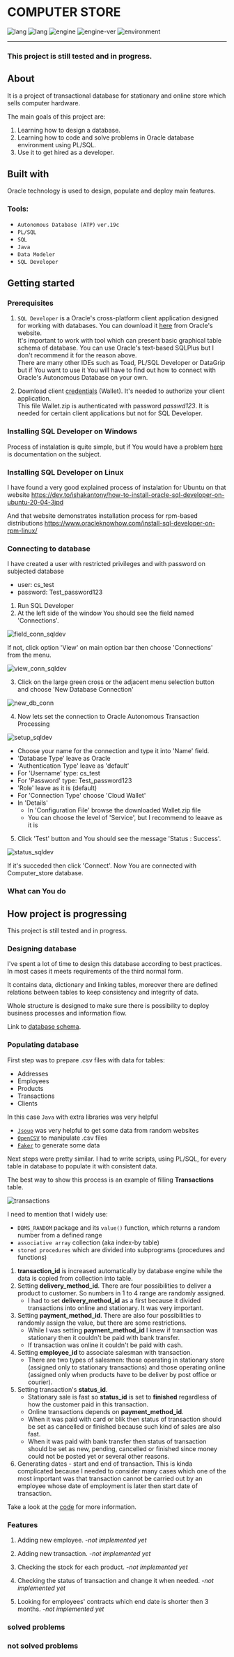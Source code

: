 # COMPUTER STORE

![lang](https://img.shields.io/static/v1?label=lang&message=PL/SQL&color=blue)
![lang](https://img.shields.io/static/v1?label=lang&message=SQL&color=blue)
![engine](https://img.shields.io/static/v1?label=engine&message=Oracle&color=green)
![engine-ver](https://img.shields.io/static/v1?label=version&message=19c&color=green)
![environment](https://img.shields.io/static/v1?label=env&message=cloud&color=red)

---

### This project is still tested and in progress.

## About
    
It is a project of transactional database for stationary and online store which sells computer hardware. 

The main goals of this project are:

1. Learning how to design a database.
2. Learning how to code and solve problems in Oracle database environment using PL/SQL.
3. Use it to get hired as a developer.

## Built with
    
Oracle technology is used to design, populate and deploy main features.
    
### Tools:

* `Autonomous Database (ATP)` `ver.19c` 
* `PL/SQL`
* `SQL`
* `Java`
* `Data Modeler`
* `SQL Developer`

## Getting started

### Prerequisites

1. `SQL Developer` is a Oracle's cross-platform client application designed for working with databases. You can download it [here](https://www.oracle.com/database/sqldeveloper/technologies/download/) from Oracle's website.  
It's important to work with tool which can present basic graphical table schema of database. You can use Oracle's text-based SQLPlus but I don't recommend it for the reason above.  
There are many other IDEs such as Toad, PL/SQL Developer or DataGrip but if You want to use it You will have to find out how to connect with Oracle's Autonomous Database on your own.

2. Download client [credentials]() (Wallet). It's needed to authorize your client application.  
This file Wallet.zip is authenticated with password *passwd123*. It is needed for certain client applications but not for SQL Developer.

### Installing SQL Developer on Windows

Process of instalation is quite simple, but if You would have a problem [here](https://docs.oracle.com/en/database/oracle/sql-developer/22.2/rptug/sql-developer-concepts-usage.html#GUID-156BEBA3-2F9B-4CE0-8E91-728581FF46AB) is documentation on the subject. 

### Installing SQL Developer on Linux

I have found a very good explained process of instalation for Ubuntu on that website https://dev.to/ishakantony/how-to-install-oracle-sql-developer-on-ubuntu-20-04-3jpd

And that website demonstrates installation process for rpm-based distributions 
https://www.oracleknowhow.com/install-sql-developer-on-rpm-linux/

### Connecting to database

I have created a user with restricted privileges and with password on subjected database 
* user: cs_test
* password: Test_password123

1. Run SQL Developer
2. At the left side of the window You should see the field named 'Connections'. 

![field_conn_sqldev](https://github.com/pawelpuszka/pawelpuszka.github.io/blob/76ce12fc8b375518f02a7f76b3a9b2ccc68b799c/conn_field_sqldev.png)

If not, click option 'View' on main option bar then choose 'Connections' from the menu.

![view_conn_sqldev](https://github.com/pawelpuszka/pawelpuszka.github.io/blob/66b8c3a970160cb94cc22cacb0d1d9ce5377a8eb/view_conn_sqldev.png)

3. Click on the large green cross or the adjacent menu selection button and choose 'New Database Connection'

![new_db_conn](https://github.com/pawelpuszka/pawelpuszka.github.io/blob/e0408cb2becf3e6b62080a37e26908227176e45c/new_database_conn_sqldev.png) 

4. Now lets set the connection to Oracle Autonomous Transaction Processing

![setup_sqldev](https://github.com/pawelpuszka/pawelpuszka.github.io/blob/759c2cafcd9b3a88992d3fc376b089c476a93299/new_db_conn_setup.png)

* Choose your name for the connection and type it into 'Name' field.
* 'Database Type' leave as Oracle
* 'Authentication Type' leave as 'default'
* For 'Username' type: cs_test
* For 'Password' type: Test_password123
* 'Role' leave as it is (default)
* For 'Connection Type' choose 'Cloud Wallet'
* In 'Details' 
	* In 'Configuration File' browse the downloaded Wallet.zip file
	* You can choose the level of 'Service', but I recommend to leaave as it is
	
5. Click 'Test' button and You should see the message 'Status : Success'.

![status_sqldev](https://github.com/pawelpuszka/pawelpuszka.github.io/blob/13e5a6a787c42d65abaa278b98051f13f6429321/status_sqldev.png) 

If it's succeded then click 'Connect'. Now You are connected with Computer_store database.


### What can You do

### 

## How project is progressing

This project is still tested and in progress.
  
### Designing database

I've spent a lot of time to design this database according to best practices. In most cases it meets requirements of the third normal form.

It contains data, dictionary and linking tables, moreover there are defined relations between tables to keep consistency and integrity of data. 

Whole structure is designed to make sure there is possibility to deploy business processes and information flow.

Link to [database schema](https://pawelpuszka.github.io).

### Populating database

First step was to prepare .csv files with data for tables:
* Addresses
* Employees
* Products
* Transactions
* Clients
  
In this case `Java` with extra libraries was very helpful
* [`Jsoup`](https://jsoup.org) was very helpful to get some data from random websites
* [`OpenCSV`](https://www.geeksforgeeks.org/reading-csv-file-java-using-opencsv/?ref=lbp) to manipulate .csv files
* [`Faker`](https://github.com/DiUS/java-faker) to generate some data
  
Next steps were pretty similar. I had to write scripts, using PL/SQL, for every table in database to populate it with consistent data.

The best way to show this process is an example of filling **Transactions** table.

![transactions](https://github.com/pawelpuszka/pawelpuszka.github.io/blob/f626cc0c104af520fa648c0d946f1c0d8f21af38/transactions_table.png)


I need to mention that I widely use:
* `DBMS_RANDOM` package and its `value()` function, which returns a random number from a defined range
* `associative array` collection (aka index-by table)
* `stored procedures` which are divided into subprograms (procedures and functions)


1. **transaction_id** is increased automatically by database engine while the data is copied from collection into table. 
2. Setting **delivery_method_id**. There are four possibilities to deliver a product to customer. So numbers in 1 to 4 range are randomly assigned.
	* I had to set **delivery_method_id** as a first because it divided transactions into online and stationary. It was very important.
3. Setting **payment_method_id**. There are also four possibilities to randomly assign the value, but there are some restrictions.
	* While I was setting **payment_method_id** I knew if transaction was stationary then it couldn't be paid with bank transfer. 
	* If transaction was online it couldn't be paid with cash.
4. Setting **employee_id** to associate salesman with transaction.
	* There are two types of salesmen: those operating in stationary store (assigned only to stationary transactions) and those operating online (assigned only when        products have to be deliver by post office or courier). 
5. Setting transaction's **status_id**. 
	* Stationary sale is fast so **status_id** is set to **finished** regardless of how the customer paid in this transaction.
	* Online transactions depends on **payment_method_id**.
	* When it was paid with card or blik then status of transaction should be set as cancelled or finished because such kind of sales are also fast.
	* When it was paid with bank transfer then status of transaction should be set as new, pending, cancelled or finished since money could not be posted yet or several other reasons.
6. Generating dates - start and end of transaction. This is kinda complicated because I needed to consider many cases which one of the most important was that       transaction cannot be carried out by an employee whose date of employment is later then start date of transaction.

Take a look at the [code](https://github.com/pawelpuszka/ComputerStoreDatabase/blob/e1f8632ab00134c82cecb8099c6296f24ae98c3c/populating%20computer_store/transactions/script_add_data_to_transactions.sql) for more information.
 
### Features

1. Adding new employee. -*not implemented yet*

2. Adding new transaction. -*not implemented yet*

3. Checking the stock for each product. -*not implemented yet*

4. Checking the status of transaction and change it when needed. -*not implemented yet*

5. Looking for employees' contracts which end date is shorter then 3 months. -*not implemented yet* 




     
### solved problems
      
### not solved problems
      
